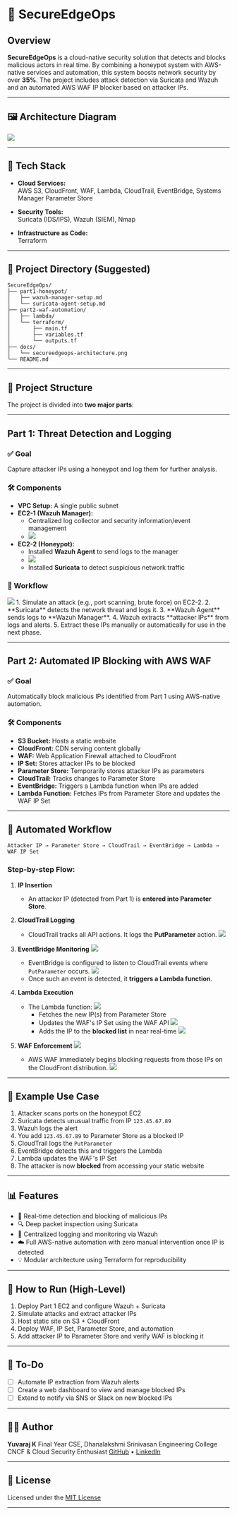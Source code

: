 
# 🔐 SecureEdgeOps

## Overview

**SecureEdgeOps** is a cloud-native security solution that detects and blocks malicious actors in real time. By combining a honeypot system with AWS-native services and automation, this system boosts network security by over **35%**. The project includes attack detection via Suricata and Wazuh and an automated AWS WAF IP blocker based on attacker IPs.

---

## 🖼️ Architecture Diagram

<img src="./screenshots/architecture.png"></img>

---

## 🔧 Tech Stack

- **Cloud Services:**  
  AWS S3, CloudFront, WAF, Lambda, CloudTrail, EventBridge, Systems Manager Parameter Store

- **Security Tools:**  
  Suricata (IDS/IPS), Wazuh (SIEM), Nmap

- **Infrastructure as Code:**  
  Terraform

---

## 📁 Project Directory (Suggested)

```
SecureEdgeOps/
├── part1-honeypot/
│   ├── wazuh-manager-setup.md
│   └── suricata-agent-setup.md
├── part2-waf-automation/
│   ├── lambda/
│   └── terraform/
│       ├── main.tf
│       ├── variables.tf
│       └── outputs.tf
├── docs/
│   └── secureedgeops-architecture.png
└── README.md
```

---

## 🧱 Project Structure

The project is divided into **two major parts**:

---

## Part 1: **Threat Detection and Logging**

### ✅ Goal
Capture attacker IPs using a honeypot and log them for further analysis.

### 🛠️ Components

- **VPC Setup:** A single public subnet
- **EC2-1 (Wazuh Manager):**  
  - Centralized log collector and security information/event management
  - <img src="./screenshots/Screenshot from 2025-05-30 00-10-34.png">
- **EC2-2 (Honeypot):**  
  - Installed **Wazuh Agent** to send logs to the manager
  - <img src=".\screenshots\Screenshot from 2025-05-29 23-40-51.png">
  - Installed **Suricata** to detect suspicious network traffic

### 🧪 Workflow
<img src=".\screenshots\Screenshot from 2025-05-30 00-09-39.png">
1. Simulate an attack (e.g., port scanning, brute force) on EC2-2.
2. **Suricata** detects the network threat and logs it.
3. **Wazuh Agent** sends logs to **Wazuh Manager**.
4. Wazuh extracts **attacker IPs** from logs and alerts.
5. Extract these IPs manually or automatically for use in the next phase.

---

## Part 2: **Automated IP Blocking with AWS WAF**

### ✅ Goal
Automatically block malicious IPs identified from Part 1 using AWS-native automation.

### 🛠️ Components

- **S3 Bucket:** Hosts a static website
- **CloudFront:** CDN serving content globally
- **WAF:** Web Application Firewall attached to CloudFront
- **IP Set:** Stores attacker IPs to be blocked
- **Parameter Store:** Temporarily stores attacker IPs as parameters
- **CloudTrail:** Tracks changes to Parameter Store
- **EventBridge:** Triggers a Lambda function when IPs are added
- **Lambda Function:** Fetches IPs from Parameter Store and updates the WAF IP Set

---

## 🔄 Automated Workflow

```plaintext
Attacker IP → Parameter Store → CloudTrail → EventBridge → Lambda → WAF IP Set
````

### Step-by-step Flow:

1. **IP Insertion**

   * An attacker IP (detected from Part 1) is **entered into Parameter Store**.

2. **CloudTrail Logging**

   * CloudTrail tracks all API actions. It logs the **PutParameter** action.
     <img src=".\screenshots\Screenshot from 2025-05-30 10-35-10.png">

3. **EventBridge Monitoring**
     <img src=".\screenshots\Screenshot from 2025-05-30 10-28-51.png">
   * EventBridge is configured to listen to CloudTrail events where `PutParameter` occurs.
     <img src="\screenshots\Screenshot from 2025-05-30 10-27-39.png">
   * Once such an event is detected, it **triggers a Lambda function**.

4. **Lambda Execution**

   * The Lambda function:
       <img src=".\screenshots\Screenshot from 2025-05-30 10-34-53.png">
     * Fetches the new IP(s) from Parameter Store
     * Updates the WAF's IP Set using the WAF API
       <img src=".\screenshots\Screenshot from 2025-05-30 10-34-12.png">
     * Adds the IP to the **blocked list** in near real-time
       <img src=".\screenshots\Screenshot from 2025-05-30 10-27-19.png">

5. **WAF Enforcement**
     <img src=".\screenshots\Screenshot from 2025-05-30 10-29-24.png">
   * AWS WAF immediately begins blocking requests from those IPs on the CloudFront distribution.
     <img src=".\screenshots\Screenshot from 2025-05-30 10-28-13.png">

---

## 🧪 Example Use Case

1. Attacker scans ports on the honeypot EC2
2. Suricata detects unusual traffic from IP `123.45.67.89`
3. Wazuh logs the alert
4. You add `123.45.67.89` to Parameter Store as a blocked IP
5. CloudTrail logs the `PutParameter`
6. EventBridge detects this and triggers the Lambda
7. Lambda updates the WAF's IP Set
8. The attacker is now **blocked** from accessing your static website

---

## 📊 Features

* 🎯 Real-time detection and blocking of malicious IPs
* 🔍 Deep packet inspection using Suricata
* 🧠 Centralized logging and monitoring via Wazuh
* ☁️ Full AWS-native automation with zero manual intervention once IP is detected
* 💡 Modular architecture using Terraform for reproducibility

---

## 🚀 How to Run (High-Level)

1. Deploy Part 1 EC2 and configure Wazuh + Suricata
2. Simulate attacks and extract attacker IPs
3. Host static site on S3 + CloudFront
4. Deploy WAF, IP Set, Parameter Store, and automation
5. Add attacker IP to Parameter Store and verify WAF is blocking it

---

## 📌 To-Do

* [ ] Automate IP extraction from Wazuh alerts
* [ ] Create a web dashboard to view and manage blocked IPs
* [ ] Extend to notify via SNS or Slack on new blocked IPs

---

## 👨‍💻 Author

**Yuvaraj K**
Final Year CSE, Dhanalakshmi Srinivasan Engineering College
CNCF & Cloud Security Enthusiast
[GitHub](https://github.com/yuva19102003) • [LinkedIn](https://www.linkedin.com/in/yuvaraj-k-6921b824b/)

---

## 📄 License

Licensed under the [MIT License](LICENSE)

---

